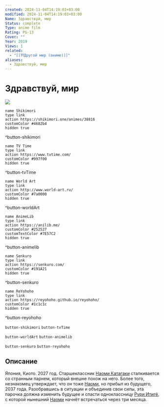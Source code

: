 ```yaml
---
created: 2024-11-04T14:19:03+03:00
modified: 2024-11-04T14:19:03+03:00
Name: Здравствуй, мир
Status: complete
Type: anime film
Rating: PG-13
Cover: ""
Year: 2019
Views: 1
related:
  - "[[⛩️Другой мир (аниме)]]"
aliases:
  - Здравствуй, мир
---
```


# Здравствуй, мир

![](https://nyaa.shikimori.one/uploads/poster/animes/38816/034a0097896fa4989121177868f7a71e.jpeg)

```button
name Shikimori
type link
action https://shikimori.one/animes/38816
customColor #4682b4
hidden true
```
^button-shikimori

```button
name TV Time
type link
action https://www.tvtime.com/
customColor #997f00
hidden true
```
^button-tvTime

```button
name World Art
type link
action http://www.world-art.ru/
customColor #7a0000
hidden true
```
^button-worldArt

```button
name AnimeLib
type link
action https://anilib.me/
customColor #252527
customTextColor #7E57C2
hidden true
```
^button-animelib

```button
name Senkuro
type link
action https://senkuro.com/
customColor #191A21
hidden true
```
^button-senkuro

```button
name ReYohoho
type link
action https://reyohoho.github.io/reyohoho/
customColor #1c1c1c
hidden true
```
^button-reyohoho

`button-shikimori` `button-tvTime`

`button-worldArt` `button-animelib`

`button-senkuro` `button-reyohoho`

## Описание

Япония, Киото. 2027 год. Старшеклассник [Наоми Катагаки](https://shikimori.one/characters/176801-naomi-katagaki) сталкивается со странным парнем, который внешне похож на него. Более того, незнакомец утверждает, что он тоже [Наоми](https://shikimori.one/characters/176801-naomi-katagaki), но прибыл из будущего, 2037 года. Разобравшись в ситуации и объединив свои силы, эта парочка должна изменить будущее и спасти одноклассницу [Рури Итигё](https://shikimori.one/characters/176800-ruri-ichigyou), с которой нынешний [Наоми](https://shikimori.one/characters/176801-naomi-katagaki) начнёт встречаться через три месяца.
